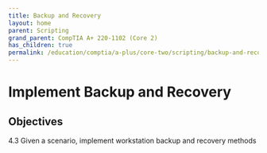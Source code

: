 ```yaml
---
title: Backup and Recovery
layout: home
parent: Scripting
grand_parent: CompTIA A+ 220-1102 (Core 2)
has_children: true
permalink: /education/comptia/a-plus/core-two/scripting/backup-and-recovery/
---
```


# Implement Backup and Recovery

## Objectives

4.3 Given a scenario, implement workstation backup and recovery methods

